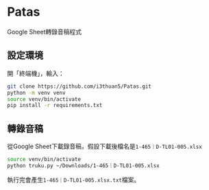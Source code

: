 # Patas

Google Sheet轉錄音稿程式

## 設定環境

開「終端機」，輸入：

```bash
git clone https://github.com/i3thuan5/Patas.git
python -m venv venv
source venv/bin/activate
pip install -r requirements.txt
```

## 轉錄音稿

從Google Sheet下載錄音稿，假設下載後檔名是`1-465｜D-TL01-005.xlsx`

```bash
source venv/bin/activate
python truku.py ~/Downloads/1-465｜D-TL01-005.xlsx
```

執行完會產生`1-465｜D-TL01-005.xlsx.txt`檔案。
